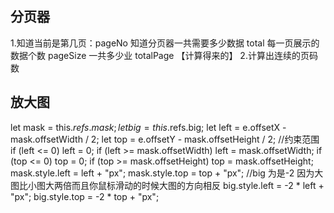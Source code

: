 ## 分页器
1.知道当前是第几页：pageNo
知道分页器一共需要多少数据 total
每一页展示的数据个数 pageSize
一共多少业  totalPage 【计算得来的】
2.计算出连续的页码数

## 放大图
let mask = this.$refs.mask;
let big = this.$refs.big;
let left = e.offsetX - mask.offsetWidth / 2;
let top = e.offsetY - mask.offsetHeight / 2;
//约束范围
if (left <= 0) left = 0;
if (left >= mask.offsetWidth) left = mask.offsetWidth;
if (top <= 0) top = 0;
if (top >= mask.offsetHeight) top = mask.offsetHeight;
mask.style.left = left + "px";
mask.style.top = top + "px";
//big 为是-2 因为大图比小图大两倍而且你鼠标滑动的时候大图的方向相反
big.style.left = -2 * left + "px";
big.style.top = -2 * top + "px";